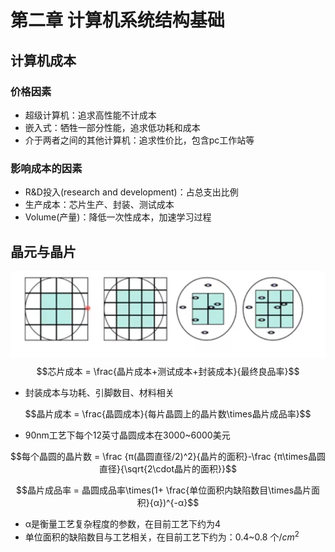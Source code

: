 # 第二章 计算机系统结构基础
## 计算机成本
### 价格因素
+ 超级计算机：追求高性能不计成本
+ 嵌入式：牺牲一部分性能，追求低功耗和成本
+ 介于两者之间的其他计算机：追求性价比，包含pc工作站等
### 影响成本的因素
+ R&D投入(research and development)：占总支出比例
+ 生产成本：芯片生产、封装、测试成本
+ Volume(产量)：降低一次性成本，加速学习过程
## 晶元与晶片

![](./pictures/晶元.jpg)
$$芯片成本 = \frac{晶片成本+测试成本+封装成本}{最终良品率}$$
+ 封装成本与功耗、引脚数目、材料相关
  
$$晶片成本 = \frac{晶圆成本}{每片晶圆上的晶片数\times晶片成品率}$$
+ 90nm工艺下每个12英寸晶圆成本在3000~6000美元

$$每个晶圆的晶片数 = \frac {π(晶圆直径/2)^2}{晶片的面积}-\frac {π\times晶圆直径}{\sqrt{2\cdot晶片的面积}}$$

$$晶片成品率 = 晶圆成品率\times(1+ \frac{单位面积内缺陷数目\times晶片面积}{α})^{-α}$$
+ α是衡量工艺复杂程度的参数，在目前工艺下约为4
+ 单位面积的缺陷数目与工艺相关，在目前工艺下约为：0.4~0.8 个/$cm^{2}$